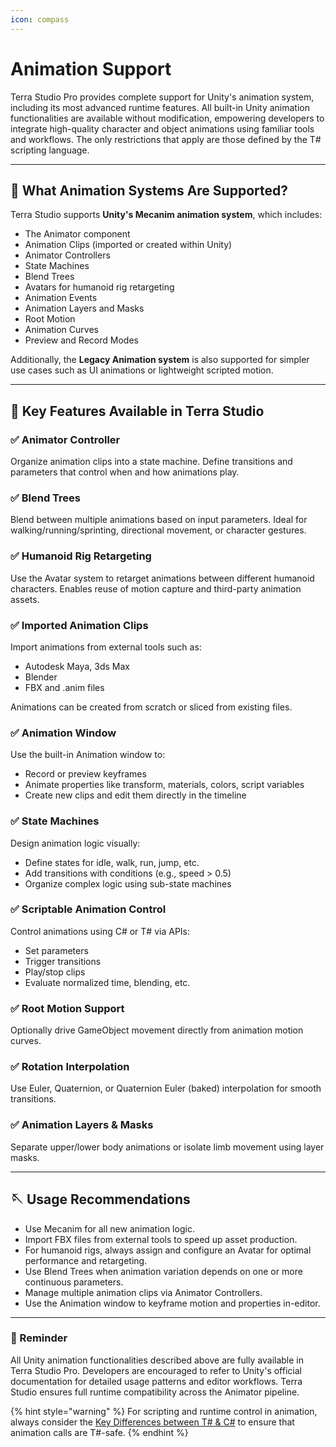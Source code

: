 ```yaml
---
icon: compass
---
```


# Animation Support



Terra Studio Pro provides complete support for Unity's animation system, including its most advanced runtime features. All built-in Unity animation functionalities are available without modification, empowering developers to integrate high-quality character and object animations using familiar tools and workflows. The only restrictions that apply are those defined by the T# scripting language.

***

## 🔄 What Animation Systems Are Supported?

Terra Studio supports **Unity's Mecanim animation system**, which includes:

* The Animator component
* Animation Clips (imported or created within Unity)
* Animator Controllers
* State Machines
* Blend Trees
* Avatars for humanoid rig retargeting
* Animation Events
* Animation Layers and Masks
* Root Motion
* Animation Curves
* Preview and Record Modes

Additionally, the **Legacy Animation system** is also supported for simpler use cases such as UI animations or lightweight scripted motion.

***

## 🔹 Key Features Available in Terra Studio

### ✅ Animator Controller

Organize animation clips into a state machine. Define transitions and parameters that control when and how animations play.

### ✅ Blend Trees

Blend between multiple animations based on input parameters. Ideal for walking/running/sprinting, directional movement, or character gestures.

### ✅ Humanoid Rig Retargeting

Use the Avatar system to retarget animations between different humanoid characters. Enables reuse of motion capture and third-party animation assets.

### ✅ Imported Animation Clips

Import animations from external tools such as:

* Autodesk Maya, 3ds Max
* Blender
* FBX and .anim files

Animations can be created from scratch or sliced from existing files.

### ✅ Animation Window

Use the built-in Animation window to:

* Record or preview keyframes
* Animate properties like transform, materials, colors, script variables
* Create new clips and edit them directly in the timeline

### ✅ State Machines

Design animation logic visually:

* Define states for idle, walk, run, jump, etc.
* Add transitions with conditions (e.g., speed > 0.5)
* Organize complex logic using sub-state machines

### ✅ Scriptable Animation Control

Control animations using C# or T# via APIs:

* Set parameters
* Trigger transitions
* Play/stop clips
* Evaluate normalized time, blending, etc.

### ✅ Root Motion Support

Optionally drive GameObject movement directly from animation motion curves.

### ✅ Rotation Interpolation

Use Euler, Quaternion, or Quaternion Euler (baked) interpolation for smooth transitions.

### ✅ Animation Layers & Masks

Separate upper/lower body animations or isolate limb movement using layer masks.

***

## 🪡 Usage Recommendations

* Use Mecanim for all new animation logic.
* Import FBX files from external  tools to speed up asset production.
* For humanoid rigs, always assign and configure an Avatar for optimal performance and retargeting.
* Use Blend Trees when animation variation depends on one or more continuous parameters.
* Manage multiple animation clips via Animator Controllers.
* Use the Animation window to keyframe motion and properties in-editor.

***

### 📌 Reminder

All Unity animation functionalities described above are fully available in Terra Studio Pro. Developers are encouraged to refer to Unity's official documentation for detailed usage patterns and editor workflows. Terra Studio ensures full runtime compatibility across the Animator pipeline.

{% hint style="warning" %}
For scripting and runtime control in animation, always consider the [Key Differences between T# & C#](key-differences-t-versus-c.md) to ensure that animation calls are T#-safe.
{% endhint %}





